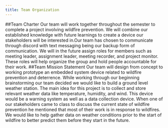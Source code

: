 ```yaml
---
title: Team Organization
---
```



##Team Charter
Our team will work together throughout the semester to complete a project involving wildfire prevention. We will combine our established knowledge with future learnings to create a device our stakeholders will be interested in.Our team has chosen to communicate through discord with text messaging being our backup form of communication. We will in the future assign roles for members such as meeting leader, assignment leader, meeting recorder, and project monitor. These roles will help organize the group and hold people accountable for their work. 
##Team Mission Statement 
Our team will design from concept to working prototype an embedded system device related to wildfire prevention and deterrence. While working through our beginning brainstorming our team decided we would like to build a ground level weather station. The main idea for this project is to collect and store relevant weather data like temperature, humidity, and wind. This device would be a warning system as well as a data collection device. When one of our stakeholders came to class to discuss the current state of wildfire prevention he mentioned that most of their work is in response to wildfires. We would like to help gather data on weather conditions prior to the start of wildfire to better predict them before they start in the future.

